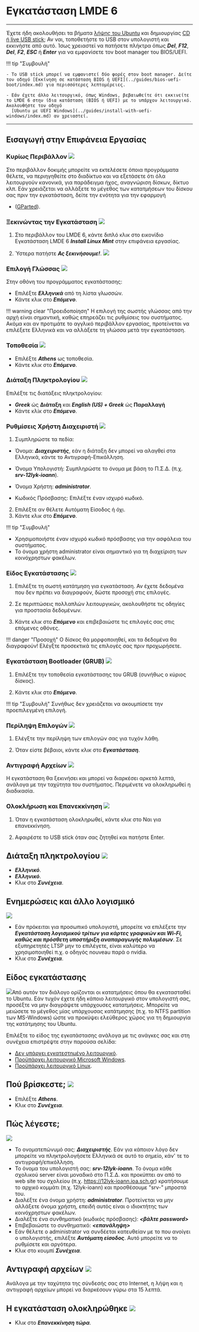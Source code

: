 # Εγκατάσταση LMDE 6
<hr/>

Έχετε ήδη ακολουθήσει τα βήματα [λήψης του Ubuntu](download.md) και δημιουργίας [CD ή live USB stick](liveusb.md); Αν ναι, τοποθετήστε το USB στον υπολογιστή και εκκινήστε από αυτό. Ίσως χρειαστεί να πατήσετε πλήκτρα όπως ***Del***, ***F12***, ***Del***, ***F2***, ***ESC*** ή ***Enter*** για να εμφανίσετε τον boot manager του BIOS/UEFI.

!!! tip "Συμβουλή"

    - Το USB stick μπορεί να εμφανιστεί δύο φορές στον boot manager. Δείτε τον οδηγό [Εκκίνηση σε κατάσταση BIOS ή UEFI](../guides/bios-uefi-boot/index.md) για περισσότερες λεπτομέρειες.

    - Εάν έχετε άλλο λειτουργικό, όπως Windows, βεβαιωθείτε ότι εκκινείτε το LMDE 6 στην ίδια κατάσταση (BIOS ή UEFI) με το υπάρχον λειτουργικό. Ακολουθήστε τον οδηγό
      [Ubuntu με UEFI Windows](../guides/install-with-uefi-windows/index.md) αν χρειαστεί.

<hr/>

## Εισαγωγή στην Επιφάνεια Εργασίας

### Κυρίως Περιβάλλον [![](desktop.png)](desktop.png)

Στο περιβάλλον δοκιμής μπορείτε να εκτελέσετε όποια προγράμματα θέλετε, να περιηγηθείτε στο διαδίκτυο και να εξετάσετε ότι όλα λειτουργούν κανονικά, για παράδειγμα ήχος, αναγνώριση δίσκων, δίκτυο κλπ. Εάν χρειάζεται να αλλάξετε το μέγεθος των κατατμήσεων του δίσκου σας πριν την εγκατάσταση, δείτε την ενότητα για την εφαρμογή
- ([GParted](../guides/gparted/index.md)).

### Ξεκινώντας την Εγκατάσταση [![](install-desktop.png)](install-desktop.png)

1. Στο περιβάλλον του LMDE 6, κάντε διπλό κλικ στο εικονίδιο Εγκατάσταση LMDE 6 ***Install Linux Mint*** στην επιφάνεια εργασίας.

2. Ύστερα πατήστε ***Ας ξεκινήσουμε!***. [![](install-00-start.png)](install-00-start.png)

### Επιλογή Γλώσσας [![](install-01-lang.png)](install-01-lang.png)
Στην οθόνη του προγράμματος εγκατάστασης:

- Επιλέξτε ***Ελληνικά*** από τη λίστα γλωσσών.
- Κάντε κλικ στο ***Επόμενο***.

!!! warning clear "Προειδοποίηση" Η επιλογή της σωστής γλώσσας από την αρχή είναι σημαντική, καθώς επηρεάζει τις ρυθμίσεις του συστήματος. Ακόμα και αν προτιμάτε το αγγλικό περιβάλλον εργασίας, προτείνεται να επιλέξετε Ελληνικά και να αλλάξετε τη γλώσσα μετά την εγκατάσταση.

### Τοποθεσία [![](install-02-loc.png)](install-02-loc.png)

- Επιλέξτε ***Athens*** ως τοποθεσία.
- Κάντε κλικ στο ***Επόμενο***.

### Διάταξη Πληκτρολογίου [![](install-03-kl.png)](install-03-kl.png)
Επιλέξτε τις διατάξεις πληκτρολογίου:

- ***Greek*** ώς **Διάταξη** και ***English (US) + Greek*** ώς **Παραλλαγή**
- Κάντε κλίκ στο ***Επόμενο***.

### Ρυθμίσεις Χρήστη Διαχειριστή [![](install-04-usrstup.png)](install-04-usrstup.png)

1. Συμπληρώστε τα πεδία:
- Όνομα: ***Διαχειριστής***, εάν η διάταξη δεν μπορεί να αλαγθεί στα Ελληνικά, κάντε το Αντιγραφή-Επικόλληση.

- Όνομα Υπολογιστή: Συμπληρώστε το όνομα με βάση το Π.Σ.Δ. (π.χ. ***srv-12lyk-ioann***).

- Όνομα Χρήστη: ***administrator***.

- Κωδικός Πρόσβασης: Επιλέξτε έναν ισχυρό κωδικό.

2. Επιλέξτε αν θέλετε Αυτόματη Είσοδος ή όχι.
3. Κάντε κλικ στο ***Επόμενο***.

!!! tip "Συμβουλή" 
  - Χρησιμοποιήστε έναν ισχυρό κωδικό πρόσβασης για την ασφάλεια του συστήματος. 
  - Το όνομα χρήστη administrator είναι σημαντικό για τη διαχείριση των κοινόχρηστων φακέλων.

### Είδος Εγκατάστασης [![](install-05-disks.png)](install-05-disks.png)

1. Επιλέξτε τη σωστή κατάτμηση για εγκατάσταση. Αν έχετε δεδομένα που δεν πρέπει να διαγραφούν, δώστε προσοχή στις επιλογές.

2. Σε περιπτώσεις πολλαπλών λειτουργικών, ακολουθήστε τις οδηγίες για προστασία δεδομένων.

3. Κάντε κλικ στο ***Επόμενο*** και επιβεβαιώστε τις επιλογές σας στις επόμενες οθόνες. 

!!! danger "Προσοχή" Ο δίσκος θα μορφοποιηθεί, και τα δεδομένα θα διαγραφούν! Ελέγξτε προσεκτικά τις επιλογές σας πριν προχωρήσετε.

### Εγκατάσταση Bootloader (GRUB) [![](install-07-grub.png)](install-07-grub.png)

1. Επιλέξτε την τοποθεσία εγκατάστασης του GRUB (συνήθως ο κύριος δίσκος).

2. Κάντε κλικ στο ***Επόμενο***. 

!!! tip "Συμβουλή"
  Συνήθως δεν χρειάζεται να ακουμπίσετε την προεπιλεγμένη επιλογή.

### Περίληψη Επιλογών [![](install-08-sum.png)](install-08-sum.png)

1. Ελέγξτε την περίληψη των επιλογών σας για τυχόν λάθη.

2. Όταν είστε βέβαιοι, κάντε κλικ στο ***Εγκατάσταση***. 

### Αντιγραφή Αρχείων [![](install-09-copy.png)](install-08-copy.png)

Η εγκατάσταση θα ξεκινήσει και μπορεί να διαρκέσει αρκετά λεπτά, ανάλογα με την ταχύτητα του συστήματος. Περιμένετε να ολοκληρωθεί η διαδικασία. 

### Ολοκλήρωση και Επανεκκίνηση [![](install-09.1-copy.png)](install-09.1-copy.png)

1. Όταν η εγκατάσταση ολοκληρωθεί, κάντε κλικ στο Ναι για επανεκκίνηση.

2. Αφαιρέστε το USB stick όταν σας ζητηθεί και πατήστε Enter. 
















## Διάταξη πληκτρολογίου [![](install-04-keyboard-layout.png)](install-04-keyboard-layout.png)

- ***Ελληνικό***.
- ***Ελληνικό***.
- Κλικ στο ***Συνέχεια***.

## Ενημερώσεις και άλλο λογισμικό

[![](install-05-updates-and-other-software.png)](install-05-updates-and-other-software.png)

- Εάν πρόκειται για προσωπικό υπολογιστή, μπορείτε να επιλέξετε την
  ***Εγκατάσταση λογισμικού τρίτων για κάρτες γραφικών και Wi-Fi, καθώς και
  πρόσθετη υποστήριξη αναπαραγωγής πολυμέσων***. Σε εξυπηρετητές LTSP μην το
  επιλέγετε, είναι καλύτερο να χρησιμοποιηθεί π.χ. ο οδηγός nouveau παρά ο
  nvidia.
- Κλικ στο ***Συνέχεια***.

## Είδος εγκατάστασης

[![](install-06-installation-type.png)](install-06-installation-type.png)Από
αυτόν τον διάλογο ορίζονται οι κατατμήσεις όπου θα εγκατασταθεί το Ubuntu. Εάν
τυχόν έχετε ήδη κάποιο λειτουργικό στον υπολογιστή σας, προσέξτε να μην
διαγράψετε υπάρχουσες κατατμήσεις. Μπορείτε να μειώσετε το μέγεθος μίας
υπάρχουσας κατάτμησης (π.χ. το NTFS partition των MS-Windows) ώστε να προκύψει
ελεύθερος χώρος για τη δημιουργία της κατάτμησης του Ubuntu.

Επιλέξτε το είδος της εγκατάστασης ανάλογα με τις ανάγκες σας και στη
συνέχεια επιστρέψτε στην παρούσα σελίδα:

- [Δεν υπάρχει εγκατεστημένο λειτουργικό](disk-empty.md).
- [Προϋπάρχει λειτουργικό Microsoft Windows](disk-windows.md).
- [Προϋπάρχει λειτουργικό Linux](disk-linux.md).

## Πού βρίσκεστε; [![](install-08-where-are-you.png)](install-08-where-are-you.png)

- Επιλέξτε ***Athens***.
- Κλικ στο ***Συνέχεια***.

## Πώς λέγεστε;

[![](install-09-who-are-you.png)](install-09-who-are-you.png)

- Το ονοματεπώνυμό σας: ***Διαχειριστής***. Εάν για κάποιον λόγο δεν μπορείτε
  να πληκτρολογήσετε Ελληνικά σε αυτό το σημείο, κάν' τε το
  αντιγραφή/επικόλληση.
- Το όνομα του υπολογιστή σας: ***srv-12lyk-ioann***. Το όνομα κάθε σχολικού
  server είναι μοναδικό στο Π.Σ.Δ. και προκύπτει αν από το web site του
  σχολείου (π.χ. <https://12lyk-ioann.ioa.sch.gr>) κρατήσουμε το αρχικό κομμάτι
  (π.χ. 12lyk-ioann) και προσθέσουμε "srv-" μπροστά του.
- Διαλέξτε ένα όνομα χρήστη: ***administrator***. Προτείνεται να μην αλλάξετε
  όνομα χρήστη, επειδή αυτός είναι ο ιδιοκτήτης των κοινόχρηστων φακέλων.
- Διαλέξτε ένα συνθηματικό (κωδικός πρόσβασης): ***<βάλτε password>***
- Επιβεβαιώστε το συνθηματικό: ***<επανάληψη>***
- Εάν θέλετε ο administrator να συνδέεται κατευθείαν με το που ανοίγει ο
  υπολογιστής, επιλέξτε ***Αυτόματη είσοδος***. Αυτό μπορείτε να το ρυθμίσετε
  και αργότερα.
- Κλικ στο κουμπί ***Συνέχεια***.

## Αντιγραφή αρχείων [![](install-10-progress.png)](install-10-progress.png)

Ανάλογα με την ταχύτητα της σύνδεσής σας στο Internet, η λήψη και η αντιγραφή
αρχείων μπορεί να διαρκέσουν γύρω στα 15 λεπτά.

## Η εγκατάσταση ολοκληρώθηκε [![](install-11-installation-complete.png)](install-11-installation-complete.png)

- Κλικ στο ***Επανεκκίνηση τώρα***.
